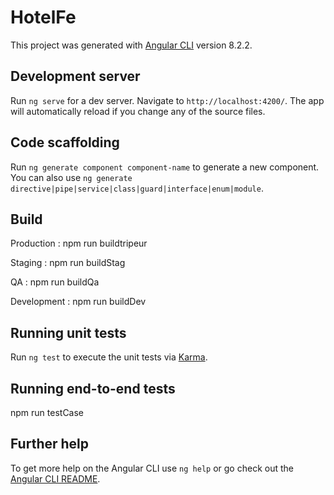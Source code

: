 # HotelFe

This project was generated with [Angular CLI](https://github.com/angular/angular-cli) version 8.2.2.

## Development server

Run `ng serve` for a dev server. Navigate to `http://localhost:4200/`. The app will automatically reload if you change any of the source files.

## Code scaffolding

Run `ng generate component component-name` to generate a new component. You can also use `ng generate directive|pipe|service|class|guard|interface|enum|module`.

## Build

Production :
npm run buildtripeur

Staging :
npm run buildStag

QA :
npm run buildQa

Development :
npm run buildDev

## Running unit tests

Run `ng test` to execute the unit tests via [Karma](https://karma-runner.github.io).

## Running end-to-end tests

npm run testCase

## Further help

To get more help on the Angular CLI use `ng help` or go check out the [Angular CLI README](https://github.com/angular/angular-cli/blob/master/README.md).

